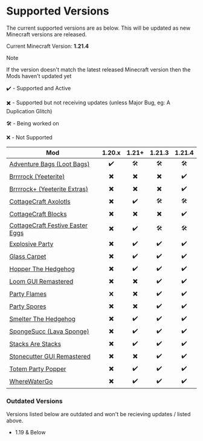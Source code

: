 # Supported Versions
The current supported versions are as below. This will be updated as new Minecraft versions are released.

Current Minecraft Version: **1.21.4**
> [!NOTE]
> If the version doesn't match the latest released Minecraft version then the Mods haven't updated yet

✔️ - Supported and Active

✖️ - Supported but not receiving updates (unless Major Bug, eg: A Duplication Glitch)

🛠️ - Being worked on

❌ - Not Supported

| Mod                                                                                    | 1.20.x | 1.21+ | 1.21.3 | 1.21.4
| -------------------------------------------------------------------------------------- | :------------: | :-----: | :---: | :-----: |
| [Adventure Bags (Loot Bags)](https://modrinth.com/mod/adventure-bags)                  | ✔️ | 🛠️ | 🛠️ | 🛠️ |
| [Brrrrock (Yeeterite)](https://modrinth.com/mod/yeeterite)                             | ✖️ | ✖️ | ✖️ | ✔️ |
| [Brrrrock+ (Yeeterite Extras)](https://modrinth.com/mod/yeeterite-extras)              | ✖️ | ✖️ | ✖️ | ✔️ |
| [CottageCraft Axolotls](https://modrinth.com/mod/cottagecraft-axolotls)                | ✖️ | ✔️ | 🛠️ | 🛠️ |
| [CottageCraft Blocks](https://modrinth.com/mod/cottagecraft-mod)                       | ✖️ | ✖️ | ✖️ | ✔️ |
| [CottageCraft Festive Easter Eggs](https://modrinth.com/mod/cottagecraft-festive-eggs) | ✖️ | ✔️ | 🛠️ | 🛠️ |
| [Explosive Party](https://modrinth.com/mod/explosive-party)                            | ✖️ | ✔️ | ✔️ | ✔️ |
| [Glass Carpet](https://modrinth.com/mod/glass-carpet)                                  | ✖️ | ✔️ | ✔️ | ✔️ |
| [Hopper The Hedgehog](https://modrinth.com/mod/hopper-the-hedgehog)                    | ✖️ | ✔️ | ✔️ | ✔️ |
| [Loom GUI Remastered](https://modrinth.com/mod/loom-gui-remastered)                    | ✖️ | ✖️ | ✔️ | ✔️ |
| [Party Flames](https://modrinth.com/mod/party-flames)                                  | ❌ | ✖️ | ✔️ | ✔️ |
| [Party Spores](https://modrinth.com/mod/party-spores)                                  | ✖️ | ✖️ | ✔️ | ✔️ |
| [Smelter The Hedgehog](https://modrinth.com/mod/smelter-the-hedgehog)                  | ✖️ | ✔️ | ✔️ | ✔️ |
| [SpongeSucc (Lava Sponge)](https://modrinth.com/mod/spongesucc)                        | ✖️ | ✔️ | ✔️ | ✔️ |
| [Stacks Are Stacks](https://modrinth.com/mod/stacks-are-stacks)                        | ✖️ | ✔️ | ✔️ | ✔️ |
| [Stonecutter GUI Remastered](https://modrinth.com/mod/stonecutter-gui-remastered)      | ✖️ | ✖️ | ✔️ | ✔️ |
| [Totem Party Popper](https://modrinth.com/mod/totem-party-popper)                      | ✖️ | ✔️ | ✔️ | ✔️ |
| [WhereWaterGo](https://modrinth.com/mod/wwg)                                           | ✖️ | ✔️ | ✔️ | ✔️ |

### Outdated Versions
Versions listed below are outdated and won't be recieving updates / listed above.
- 1.19 & Below
